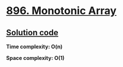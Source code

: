 # [896. Monotonic Array](https://leetcode.com/problems/monotonic-array/)

## [Solution code](https://github.com/alexengrig/leetcode/blob/main/src/main/java/dev/alexengrig/leetcode/_896_monotonic_array/Solution.java)

**Time complexity: O(n)**

**Space complexity: O(1)**

